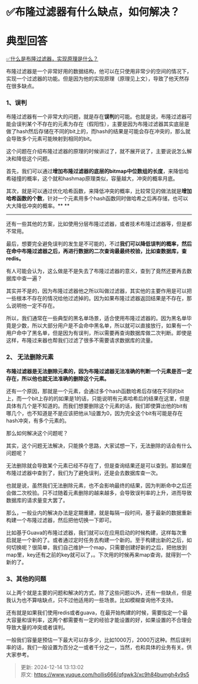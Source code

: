 # ✅布隆过滤器有什么缺点，如何解决？

# 典型回答


[✅什么是布隆过滤器，实现原理是什么？](https://www.yuque.com/hollis666/qfgwk3/gp9ymie1n39uavah)



布隆过滤器是一个非常好用的数据结构，他可以在只使用非常少的空间的情况下，实现一个过滤器的功能。但是因为他的实现原理（原理见上文），导致了他天然存在很多缺点。



### 1、误判


布隆过滤器有一个非常大的问题，就是存在**误判**的可能。也就是说，布隆过滤器可能会误判某个不存在的元素为存在（假阳性），主要是因为布隆过滤器其实底层是做了hash然后存储在不同的bit上的，而hash的结果是可能会存在冲突的，那么就会导致多个元素可能映射到相同的bit。



这个问题在介绍布隆过滤器的原理的时候讲过了，就不展开说了，主要说说怎么解决和降低这个问题。



首先，我们可以通过**增加布隆过滤器的底层的bitmap中位数组的长度**，来降低哈希碰撞的概率，这个就和hashmap原理类似，容量越大，冲突的概率月底。



其次，就是可以通过优化哈希函数，来降低冲突的概率，比较常见的做法就是**增加哈希函数的个数**，针对一个元素用多个hash函数同时做哈希之后再存储，也可以大大降低冲突的概率。** **

****

还有一些其他的方案，比如使用分层布隆过滤器，或者技术布隆过滤器等，但是都不常用。



最后，想要完全避免误判的发生是不可能的，不过**我们可以降低误判的概率，然后在命中布隆过滤器之后，再进行数据的二次查询最最终校验，比如查数据库，查redis。**



有人可能会认为，这么做是不是失去了布隆过滤器的意义，查到了竟然还要再去数据库中查一遍？



其实并不是的，因为布隆过滤器他之所以叫做过滤器，其实他的主要作用是可以把一些根本不存在的情况给他过滤掉的。因为如果布隆过滤器返回结果是不存在，那么说明他一定不存在。



所以，我们通常在一些典型的黑名单场景，适合使用布隆过滤器的。因为黑名单毕竟是少数，所以大部分用户是不会命中黑名单，所以就可以直接放行，如果有一个用户命中了黑名单，但是因为有误判，所以需要再查询数据库做二次判断。即使是这样，布隆过来器也帮我们过滤了很多不需要请求数据库的流量。





### 2、 无法删除元素  


**布隆过滤器是无法删除元素的，因为布隆过滤器无法准确的判断一个元素是否一定存在，所以他也就无法准确的删除这个元素。**



还有一个原因，那就是一个元素，会通过多个hash函数哈希后存储在不同的bit上，而一个bit上存的的如果是1的话，只能说明有元素哈希后的结果在这里，但是具体有几个是不知道的。而我们想要删除这个元素的话，我们即使算出他的bit有哪几个，也不知道是不是应该把他从1设置为0，因为完全这个bit有可能是存在hash冲突，有多个元素的。



那么如何解决这个问题呢？



其实，这个问题无法解决，只能换个思路，大家试想一下，无法删除的话会有什么问题呢？



无法删除就会导致某个元素已经不存在了，但是查询结果还是可以查到。那如果在布隆过滤器中查到了，我们为了避免误判，还是会去数据库查一次。



也就是说，虽然我们无法删除元素，也不会影响最终的结果，因为判断命中之后还会做二次校验。只不过随着元素删除的越来越多，会导致误判率的上升，进而导致数据库的请求量变大罢了。



那么，一般业内的解决办法是定期重建，就是每隔一段时间，基于最新的数据重新构建一个布隆过滤器，然后把他切换一下即可。



比如基于Guava的布隆过滤器，我们就可以在应用启动的时候构建，这样每次重启就是一个新的了。或者通过定时任务去构建一个新的。至于构建出新的之后，如何切换呢？很简单，我们自己维护一个map，只需要创建好新的之后，把他放到map里，key还有之前的key就可以了，。下次用的时候再来map查询，就得到一个新的了。



### 3、其他的问题


以上两个就是主要的问题和解决的方式，除了这些问题以外，还有一些缺点，但是我认为也不算啥缺点，只不过他适用的一些场景。比如模糊查询他不支持。



还有就是如果我们使用redis或者guava，在最开始构建的时候，需要指定一个最大容量和误判率，这两个都需要有一定的经验才能设置的好，如果设置的不合理会导致大量的冲突或者误判。



一般我们容量是预估一下最大可以存多少，比如1000万，2000万这种。然后误判率的话，我们一般设置为百分之一或者千分之一，当然，也和具体的业务有关。供大家参考。



> 更新: 2024-12-14 13:13:02  
> 原文: <https://www.yuque.com/hollis666/qfgwk3/xc9h84bumgh4v9s5>